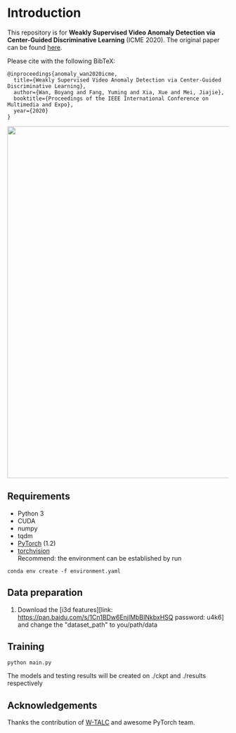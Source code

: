 # Introduction
This repository is for **Weakly Supervised Video Anomaly Detection via Center-Guided Discriminative Learning** (ICME 2020). The original paper can be found [here](https://ieeexplore.ieee.org/document/9102722).

Please cite with the following BibTeX:

```
@inproceedings{anomaly_wan2020icme,
  title={Weakly Supervised Video Anomaly Detection via Center-Guided Discriminative Learning},
  author={Wan, Boyang and Fang, Yuming and Xia, Xue and Mei, Jiajie},
  booktitle={Proceedings of the IEEE International Conference on Multimedia and Expo},
  year={2020}
}
```

<p align="center">
  <img src="images/framework.jpg" width="800"/>
</p>


## Requirements
* Python 3
* CUDA
* numpy
* tqdm
* [PyTorch](http://pytorch.org/) (1.2)
* [torchvision](http://pytorch.org/)  
Recommend: the environment can be established by run

```
conda env create -f environment.yaml
```


## Data preparation
1. Download the [i3d features][link: https://pan.baidu.com/s/1Cn1BDw6EnjlMbBINkbxHSQ password: u4k6] and change the "dataset_path" to you/path/data


## Training

```
python main.py
```
The models and testing results will be created on ./ckpt and ./results respectively

## Acknowledgements
Thanks the contribution of [W-TALC](https://github.com/sujoyp/wtalc-pytorch) and awesome PyTorch team.